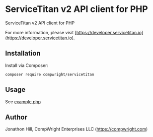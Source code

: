 # ServiceTitan v2 API client for PHP

ServiceTitan v2 API client for PHP

For more information, please visit [https://developer.servicetitan.io](https://developer.servicetitan.io).

## Installation

Install via Composer:

```
composer require compwright/servicetitan
```

## Usage

See [example.php](example/example.php)

## Author

Jonathon Hill, CompWright Enterprises LLC (https://compwright.com)

